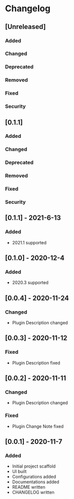 # Changelog

## [Unreleased]
### Added

### Changed

### Deprecated

### Removed

### Fixed

### Security
## [0.1.1]

### Added

### Changed

### Deprecated

### Removed

### Fixed

### Security

## [0.1.1] - 2021-6-13

### Added

- 2021.1 supported

## [0.1.0] - 2020-12-4

### Added

- 2020.3 supported

## [0.0.4] - 2020-11-24

### Changed

- Plugin Description changed

## [0.0.3] - 2020-11-12

### Fixed

- Plugin Description fixed

## [0.0.2] - 2020-11-11

### Changed

- Plugin Description changed

### Fixed

- Plugin Change Note fixed

## [0.0.1] - 2020-11-7

### Added

- Initial project scaffold
- UI built
- Configurations added
- Documentations added
- README written
- CHANGELOG written
